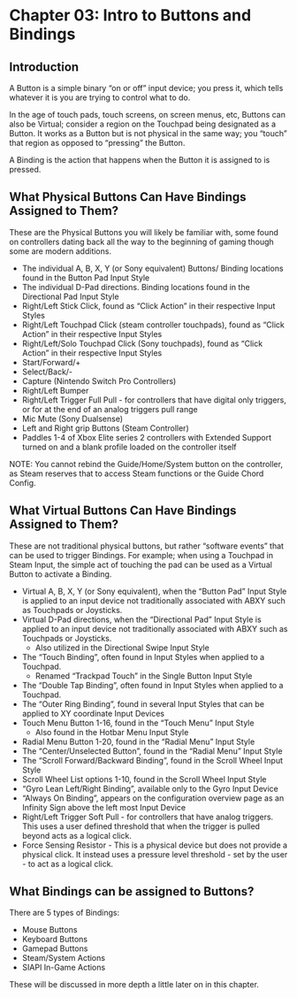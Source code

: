 # Chapter 03: Intro to Buttons and Bindings

## Introduction

A Button is a simple binary “on or off” input device; you press it, which tells whatever it is you are trying to control what to do.

In the age of touch pads, touch screens, on screen menus, etc, Buttons can also be Virtual; consider a region on the Touchpad being designated as a Button. It works as a Button but is not physical in the same way; you “touch” that region as opposed to “pressing” the Button.

A Binding is the action that happens when the Button it is assigned to is pressed.

## What Physical Buttons Can Have Bindings Assigned to Them?

These are the Physical Buttons you will likely be familiar with, some found on controllers dating back all the way to the beginning of gaming though some are modern additions.

* The individual A, B, X, Y (or Sony equivalent) Buttons/ Binding locations found in the Button Pad Input Style
* The individual D-Pad directions. Binding locations found in the Directional Pad Input Style
* Right/Left Stick Click, found as “Click Action” in their respective Input Styles
* Right/Left Touchpad Click (steam controller touchpads), found as “Click Action” in their respective Input Styles
* Right/Left/Solo Touchpad Click (Sony touchpads), found as “Click Action” in their respective Input Styles
* Start/Forward/+
* Select/Back/-
* Capture (Nintendo Switch Pro Controllers)
* Right/Left Bumper
* Right/Left Trigger Full Pull - for controllers that have digital only triggers, or for at the end of an analog triggers pull range
* Mic Mute (Sony Dualsense)
* Left and Right grip Buttons (Steam Controller)
* Paddles 1-4 of Xbox Elite series 2 controllers with Extended Support turned on and a blank profile loaded on the controller itself

NOTE: You cannot rebind the Guide/Home/System button on the controller, as Steam reserves that to access Steam functions or the Guide Chord Config.

## What Virtual Buttons Can Have Bindings Assigned to Them?

These are not traditional physical buttons, but rather “software events” that can be used to trigger Bindings. For example; when using a Touchpad in Steam Input, the simple act of touching the pad can be used as a Virtual Button to activate a Binding.

* Virtual A, B, X, Y (or Sony equivalent), when the “Button Pad” Input Style is applied to an input device not traditionally associated with ABXY such as Touchpads or Joysticks.
* Virtual D-Pad directions, when the “Directional Pad” Input Style is applied to an input device not traditionally associated with ABXY such as Touchpads or Joysticks.
  * Also utilized in the Directional Swipe Input Style
* The “Touch Binding”, often found in Input Styles when applied to a Touchpad.
  * Renamed “Trackpad Touch” in the Single Button Input Style
* The “Double Tap Binding”, often found in Input Styles when applied to a Touchpad.
* The “Outer Ring Binding”, found in several Input Styles that can be applied to XY coordinate Input Devices
* Touch Menu Button 1-16, found in the “Touch Menu” Input Style
  * Also found in the Hotbar Menu Input Style
* Radial Menu Button 1-20, found in the “Radial Menu” Input Style
* The “Center/Unselected Button”, found in the “Radial Menu” Input Style
* The “Scroll Forward/Backward Binding”, found in the Scroll Wheel Input Style
* Scroll Wheel List options 1-10, found in the Scroll Wheel Input Style
* “Gyro Lean Left/Right Binding”, available only to the Gyro Input Device
* “Always On Binding”, appears on the configuration overview page as an Infinity Sign above the left most Input Device
* Right/Left Trigger Soft Pull - for controllers that have analog triggers. This uses a user defined threshold that when the trigger is pulled beyond acts as a logical click.
* Force Sensing Resistor - This is a physical device but does not provide a physical click. It instead uses a pressure level threshold - set by the user - to act as a logical click.

## What Bindings can be assigned to Buttons?

There are 5 types of Bindings:

* Mouse Buttons
* Keyboard Buttons
* Gamepad Buttons
* Steam/System Actions
* SIAPI In-Game Actions

These will be discussed in more depth a little later on in this chapter.
